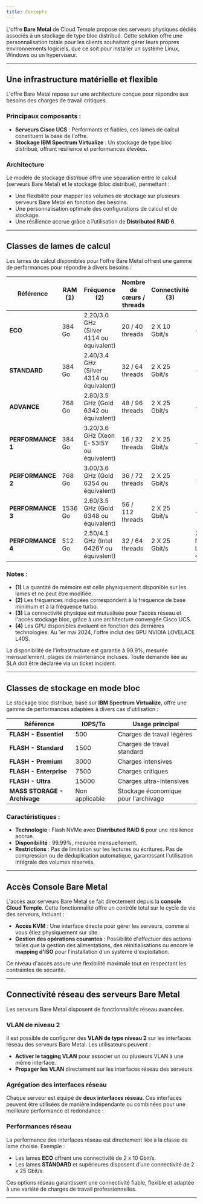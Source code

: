 ```yaml
---
title: Concepts
---
```



L'offre **Bare Metal** de Cloud Temple propose des serveurs physiques dédiés associés à un stockage de type bloc distribué. 
Cette solution offre une personnalisation totale pour les clients souhaitant gérer leurs propres environnements logiciels, que ce soit pour installer un système Linux, Windows ou un hyperviseur.

---

## Une infrastructure matérielle et flexible

L'offre Bare Metal repose sur une architecture conçue pour répondre aux besoins des charges de travail critiques. 

### Principaux composants :
- **Serveurs Cisco UCS** : Performants et fiables, ces lames de calcul constituent la base de l'offre.
- **Stockage IBM Spectrum Virtualize** : Un stockage de type bloc distribué, offrant résilience et performances élevées.

### Architecture

Le modèle de stockage distribué offre une séparation entre le calcul (serveurs Bare Metal) et le stockage (bloc distribué), permettant :
- Une flexibilité pour mapper les volumes de stockage sur plusieurs serveurs Bare Metal en fonction des besoins.
- Une personnalisation optimale des configurations de calcul et de stockage.
- Une résilience accrue grâce à l’utilisation de **Distributed RAID 6**.

---

## Classes de lames de calcul

Les lames de calcul disponibles pour l'offre Bare Metal offrent une gamme de performances pour répondre à divers besoins :

| Référence             | RAM  __(1)__ | Fréquence __(2)__                         | Nombre de cœurs / threads | Connectivité __(3)__ | GPU __(4)__          | 
|-----------------------|--------------|-------------------------------------------|---------------------------|----------------------|----------------------|
| **ECO**              | 384 Go       | 2.20/3.0 GHz (Silver 4114 ou équivalent)  | 20 / 40 threads           | 2 X 10 Gbit/s        | -                    |
| **STANDARD**         | 384 Go       | 2.40/3.4 GHz (Silver 4314 ou équivalent)  | 32 / 64 threads           | 2 X 25 Gbit/s        | -                    |
| **ADVANCE**          | 768 Go       | 2.80/3.5 GHz (Gold 6342 ou équivalent)    | 48 / 96 threads           | 2 X 25 Gbit/s        | -                    |
| **PERFORMANCE 1**    | 384 Go       | 3.20/3.6 GHz (Xeon E-53I5Y ou équivalent) | 16 / 32 threads           | 2 X 25 Gbit/s        | -                    |
| **PERFORMANCE 2**    | 768 Go       | 3.00/3.6 GHz (Gold 6354 ou équivalent)    | 36 / 72 threads           | 2 X 25 Gbit/s        | -                    |
| **PERFORMANCE 3**    | 1536 Go      | 2.60/3.5 GHz (Gold 6348 ou équivalent)    | 56 / 112 threads          | 2 X 25 Gbit/s        | -                    |
| **PERFORMANCE 4**    | 512 Go       | 2.50/4.1 GHz (Intel 6426Y ou équivalent)  | 32 / 64 threads           | 2 X 25 Gbit/s        | 2 x NVIDIA L40S 48Go |

### Notes :
- __(1)__ La quantité de mémoire est celle physiquement disponible sur les lames et ne peut être modifiée.
- __(2)__ Les fréquences indiquées correspondent à la fréquence de base minimum et à la fréquence turbo.
- __(3)__ La connectivité physique est mutualisée pour l'accès réseau et l'accès stockage bloc, grâce à une architecture convergée Cisco UCS.
- __(4)__ Les GPU disponibles évoluent en fonction des dernières technologies. Au 1er mai 2024, l'offre inclut des GPU NVIDIA LOVELACE L40S.

La disponibilité de l'infrastructure est garantie à 99.9%, mesurée mensuellement, plages de maintenance incluses. Toute demande liée au SLA doit être déclarée via un ticket incident.

---

## Classes de stockage en mode bloc

Le stockage bloc distribué, basé sur **IBM Spectrum Virtualize**, offre une gamme de performances adaptées à divers cas d'utilisation :

| Référence                         | IOPS/To                 | Usage principal                        | 
|-----------------------------------|-------------------------|----------------------------------------|
| **FLASH - Essentiel**             | 500                     | Charges de travail légères             |
| **FLASH - Standard**              | 1500                    | Charges de travail standard            |
| **FLASH - Premium**               | 3000                    | Charges intensives                     |
| **FLASH - Enterprise**            | 7500                    | Charges critiques                      |
| **FLASH - Ultra**                 | 15000                   | Charges ultra-intensives               |
| **MASS STORAGE - Archivage**      | Non applicable          | Stockage économique pour l'archivage   |

### Caractéristiques :
- **Technologie** : Flash NVMe avec **Distributed RAID 6** pour une résilience accrue.
- **Disponibilité** : 99.99%, mesurée mensuellement.
- **Restrictions** : Pas de limitation sur les lectures ou écritures. Pas de compression ou de déduplication automatique, garantissant l'utilisation intégrale des volumes réservés.

---

## Accès Console Bare Metal

L'accès aux serveurs Bare Metal se fait directement depuis la **console Cloud Temple**. Cette fonctionnalité offre un contrôle total sur le cycle de vie des serveurs, incluant :
- **Accès KVM** : Une interface directe pour gérer les serveurs, comme si vous étiez physiquement sur site.
- **Gestion des opérations courantes** : Possibilité d'effectuer des actions telles que la gestion des alimentations, des réinitialisations ou encore le **mapping d'ISO** pour l'installation d'un système d'exploitation.

Ce niveau d'accès assure une flexibilité maximale tout en respectant les contraintes de sécurité.

---

## Connectivité réseau des serveurs Bare Metal

Les serveurs Bare Metal disposent de fonctionnalités réseau avancées.

### VLAN de niveau 2
Il est possible de configurer des **VLAN de type niveau 2** sur les interfaces réseau des serveurs Bare Metal. 
Les utilisateurs peuvent :
- **Activer le tagging VLAN** pour associer un ou plusieurs VLAN à une même interface.
- **Propager les VLAN** directement sur les interfaces réseau des serveurs.

### Agrégation des interfaces réseau
Chaque serveur est équipé de **deux interfaces réseau**. Ces interfaces peuvent être utilisées de manière indépendante ou combinées pour une meilleure performance et redondance :

### Performances réseau
La performance des interfaces réseau est directement liée à la classe de lame choisie. Exemple :
- Les lames **ECO** offrent une connectivité de 2 x 10 Gbit/s.
- Les lames **STANDARD** et supérieures disposent d’une connectivité de 2 x 25 Gbit/s.

Ces options réseau garantissent une connectivité fiable, flexible et adaptée à une variété de charges de travail professionnelles.

---